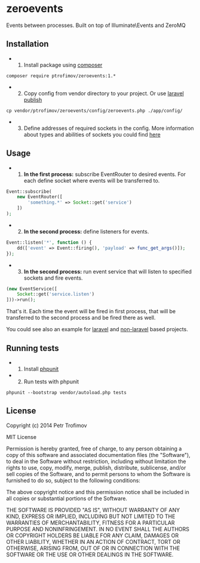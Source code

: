 zeroevents
==========

Events between processes. Built on top of Illuminate\Events and ZeroMQ

## Installation

* 1. Install package using [composer](https://getcomposer.org/)
```
composer require ptrofimov/zeroevents:1.*
```
* 2. Copy config from vendor directory to your project. Or use [laravel publish](http://laravel.com/docs/4.2/packages#package-configuration)
```
cp vendor/ptrofimov/zeroevents/config/zeroevents.php ./app/config/
```
* 3. Define addresses of required sockets in the config. More information about types and abilities of sockets you could find [here](http://zguide.zeromq.org/page:all#toc11)

## Usage

* 1. **In the first process:** subscribe EventRouter to desired events. For each define socket where events will be transferred to.

```php
Event::subscribe(
    new EventRouter([
        'something.*' => Socket::get('service')
    ])
);
```

* 2. **In the second process:** define listeners for events.

```php
Event::listen('*', function () {
    dd(['event' => Event::firing(), 'payload' => func_get_args()]);
});
```

* 3. **In the second process:** run event service that will listen to specified sockets and fire events.

```php
(new EventService([
    Socket::get('service.listen')
]))->run();
```

That's it. Each time the event will be fired in first process, that will be transferred to the second process and be fired there as well.

You could see also an example for [laravel](example/laravel.php) and [non-laravel](example/non-laravel.php) based projects.

## Running tests

* 1. Install [phpunit](https://phpunit.de/getting-started.html)
* 2. Run tests with phpunit
```
phpunit --bootstrap vendor/autoload.php tests
```

## License

Copyright (c) 2014 Petr Trofimov

MIT License

Permission is hereby granted, free of charge, to any person obtaining
a copy of this software and associated documentation files (the
"Software"), to deal in the Software without restriction, including
without limitation the rights to use, copy, modify, merge, publish,
distribute, sublicense, and/or sell copies of the Software, and to
permit persons to whom the Software is furnished to do so, subject to
the following conditions:

The above copyright notice and this permission notice shall be
included in all copies or substantial portions of the Software.

THE SOFTWARE IS PROVIDED "AS IS", WITHOUT WARRANTY OF ANY KIND,
EXPRESS OR IMPLIED, INCLUDING BUT NOT LIMITED TO THE WARRANTIES OF
MERCHANTABILITY, FITNESS FOR A PARTICULAR PURPOSE AND
NONINFRINGEMENT. IN NO EVENT SHALL THE AUTHORS OR COPYRIGHT HOLDERS BE
LIABLE FOR ANY CLAIM, DAMAGES OR OTHER LIABILITY, WHETHER IN AN ACTION
OF CONTRACT, TORT OR OTHERWISE, ARISING FROM, OUT OF OR IN CONNECTION
WITH THE SOFTWARE OR THE USE OR OTHER DEALINGS IN THE SOFTWARE.
